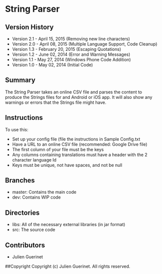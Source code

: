 # String Parser

## Version History
* Version 2.1 - April 15, 2015 (Removing new line characters)
* Version 2.0 - April 08, 2015 (Multiple Language Support, Code Cleanup)
* Version 1.3 - February 20, 2015 (Escaping Quotations)
* Version 1.2 - June 02, 2014 (Error and Warning Messages)
* Version 1.1 - May 27, 2014 (Windows Phone Code Addition)
* Version 1.0 - May 02, 2014 (Initial Code)

## Summary
The String Parser takes an online CSV file and parses the content to produce the Strings files for and Android or iOS app.
It will also show any warnings or errors that the Strings file might have. 

## Instructions
To use this: 

* Set up your config file (file the instructions in Sample Config.txt
* Have a URL to an online CSV file (recommended: Google Drive file) 
* The first column of your file must be the keys
* Any columns containing translations must have a header with the 2 character language Id
* Keys must be unique, not have spaces, and not be null

## Branches
* master: Contains the main code 
* dev: Contains WIP code

## Directories
* libs: All of the necessary external libraries (in jar format)
* src: The source code

## Contributors
* Julien Guerinet

##Copyright 
Copyright (c) Julien Guerinet. All rights reserved.